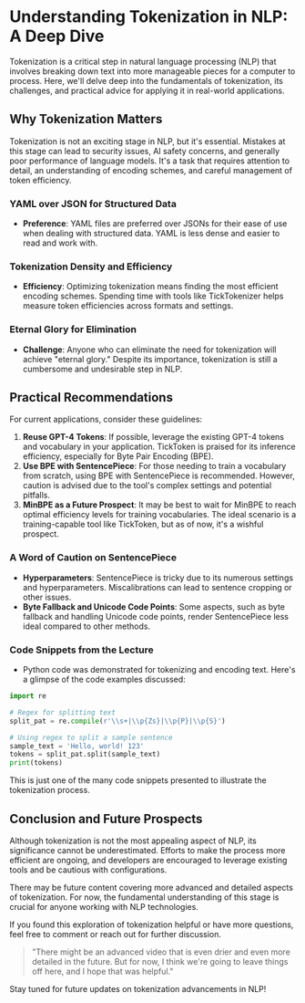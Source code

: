 # Understanding Tokenization in NLP: A Deep Dive

Tokenization is a critical step in natural language processing (NLP) that involves breaking down text into more manageable pieces for a computer to process. Here, we'll delve deep into the fundamentals of tokenization, its challenges, and practical advice for applying it in real-world applications.

## Why Tokenization Matters

Tokenization is not an exciting stage in NLP, but it's essential. Mistakes at this stage can lead to security issues, AI safety concerns, and generally poor performance of language models. It's a task that requires attention to detail, an understanding of encoding schemes, and careful management of token efficiency.

### YAML over JSON for Structured Data

- **Preference**: YAML files are preferred over JSONs for their ease of use when dealing with structured data. YAML is less dense and easier to read and work with.

### Tokenization Density and Efficiency

- **Efficiency**: Optimizing tokenization means finding the most efficient encoding schemes. Spending time with tools like TickTokenizer helps measure token efficiencies across formats and settings.

### Eternal Glory for Elimination

- **Challenge**: Anyone who can eliminate the need for tokenization will achieve "eternal glory." Despite its importance, tokenization is still a cumbersome and undesirable step in NLP.

## Practical Recommendations

For current applications, consider these guidelines:

1. **Reuse GPT-4 Tokens**: If possible, leverage the existing GPT-4 tokens and vocabulary in your application. TickToken is praised for its inference efficiency, especially for Byte Pair Encoding (BPE).
2. **Use BPE with SentencePiece**: For those needing to train a vocabulary from scratch, using BPE with SentencePiece is recommended. However, caution is advised due to the tool's complex settings and potential pitfalls.
3. **MinBPE as a Future Prospect**: It may be best to wait for MinBPE to reach optimal efficiency levels for training vocabularies. The ideal scenario is a training-capable tool like TickToken, but as of now, it's a wishful prospect.

### A Word of Caution on SentencePiece

- **Hyperparameters**: SentencePiece is tricky due to its numerous settings and hyperparameters. Miscalibrations can lead to sentence cropping or other issues.
- **Byte Fallback and Unicode Code Points**: Some aspects, such as byte fallback and handling Unicode code points, render SentencePiece less ideal compared to other methods.

### Code Snippets from the Lecture

- Python code was demonstrated for tokenizing and encoding text. Here's a glimpse of the code examples discussed:

```python
import re

# Regex for splitting text
split_pat = re.compile(r'\\s+|\\p{Zs}|\\p{P}|\\p{S}')

# Using regex to split a sample sentence
sample_text = 'Hello, world! 123'
tokens = split_pat.split(sample_text)
print(tokens)
```

This is just one of the many code snippets presented to illustrate the tokenization process.

## Conclusion and Future Prospects

Although tokenization is not the most appealing aspect of NLP, its significance cannot be underestimated. Efforts to make the process more efficient are ongoing, and developers are encouraged to leverage existing tools and be cautious with configurations.

There may be future content covering more advanced and detailed aspects of tokenization. For now, the fundamental understanding of this stage is crucial for anyone working with NLP technologies.

If you found this exploration of tokenization helpful or have more questions, feel free to comment or reach out for further discussion.

> "There might be an advanced video that is even drier and even more detailed in the future. But for now, I think we're going to leave things off here, and I hope that was helpful."
  
Stay tuned for future updates on tokenization advancements in NLP!

